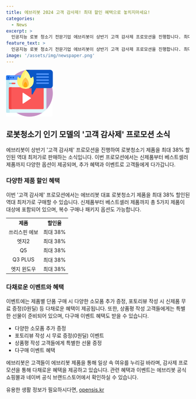 ```yaml
---
title: 에브리봇 2024 고객 감사제! 최대 할인 혜택으로 놓치지마세요!
categories:
  - News
excerpt: >
  인공지능 로봇 청소기 전문기업 에브리봇이 상반기 고객 감사제 프로모션을 진행합니다. 최대 38% 할인된 역대 최저가 수준의 신제품 포함 로봇청소기 및 다양한 옵션으로 고객의 관심을 끕니다. 신제품부터 베스트셀러까지 다채로운 혜택과 이벤트가 눈에 띄며, 상품평 작성 시에는 로봇청소기 10대와 커피 500잔을 무료 증정하는 이벤트도 기획되어 있습니다. 에브리봇 관계자는 고객들이 일상 속 여유를 더 많이 누릴 수 있기를 바란다고 전했습니다. (150자)
feature_text: >
  인공지능 로봇 청소기 전문기업 에브리봇이 상반기 고객 감사제 프로모션을 진행합니다. 최대 38% 할인된 역대 최저가 수준의 신제품 포함 로봇청소기 및 다양한 옵션으로 고객의 관심을 끕니다. 신제품부터 베스트셀러까지 다채로운 혜택과 이벤트가 눈에 띄며, 상품평 작성 시에는 로봇청소기 10대와 커피 500잔을 무료 증정하는 이벤트도 기획되어 있습니다. 에브리봇 관계자는 고객들이 일상 속 여유를 더 많이 누릴 수 있기를 바란다고 전했습니다. (150자)
image: '/assets/img/newspaper.png'
---
```


<p><img src="/assets/img/news.png" alt="rentncar 속보" /></p>

<h2 data-ke-size="size26">로봇청소기 인기 모델의 '고객 감사제' 프로모션 소식</h2>

<p data-ke-size="size16">에브리봇이 상반기 '고객 감사제' 프로모션을 진행하여 로봇청소기 제품을 최대 38% 할인된 역대 최저가로 판매하는 소식입니다. 이번 프로모션에서는 신제품부터 베스트셀러 제품까지 다양한 옵션이 제공되며, 추가 혜택과 이벤트로 고객들에게 다가갑니다.</p>

<h3>다양한 제품 할인 혜택</h3>

<p data-ke-size="size16">이번 '고객 감사제' 프로모션에서는 에브리봇 대표 로봇청소기 제품을 최대 38% 할인된 역대 최저가로 구매할 수 있습니다. 신제품부터 베스트셀러 제품까지 총 5가지 제품이 대상에 포함되어 있으며, 복수 구매나 패키지 옵션도 가능합니다.</p>

<table>
    <tr>
        <td style="text-align: center; height: 17px;"><b>제품</b></td>
        <td style="text-align: center; height: 17px;"><b>할인율</b></td>
    </tr>
    <tr>
        <td style="text-align: center; height: 17px;">쓰리스핀 에보</td>
        <td style="text-align: center; height: 17px;">최대 38%</td>
    </tr>
    <tr>
        <td style="text-align: center; height: 17px;">엣지2</td>
        <td style="text-align: center; height: 17px;">최대 38%</td>
    </tr>
    <tr>
        <td style="text-align: center; height: 17px;">Q5</td>
        <td style="text-align: center; height: 17px;">최대 38%</td>
    </tr>
    <tr>
        <td style="text-align: center; height: 17px;">Q3 PLUS</td>
        <td style="text-align: center; height: 17px;">최대 38%</td>
    </tr>
    <tr>
        <td style="text-align: center; height: 17px;">엣지 윈도우</td>
        <td style="text-align: center; height: 17px;">최대 38%</td>
    </tr>
</table>

<h3>다채로운 이벤트와 혜택</h3>

<p data-ke-size="size16">이벤트에는 제품별 단품 구매 시 다양한 소모품 추가 증정, 포토리뷰 작성 시 신제품 무료 증정(0원딜) 등 다채로운 혜택이 제공됩니다. 또한, 상품평 작성 고객들에게는 특별한 선물이 준비되어 있으며, 다구매 이벤트 혜택도 받을 수 있습니다.</p>

<ul>
    <li>다양한 소모품 추가 증정</li>
    <li>포토리뷰 작성 시 무료 증정(0원딜) 이벤트</li>
    <li>상품평 작성 고객들에게 특별한 선물 증정</li>
    <li>다구매 이벤트 혜택</li>
</ul>

<p data-ke-size="size16">에브리봇은 고객들이 에브리봇 제품을 통해 일상 속 여유를 누리길 바라며, 감사제 프로모션을 통해 다채로운 혜택을 제공하고 있습니다. 관련 혜택과 이벤트는 에브리봇 공식 쇼핑몰과 네이버 공식 브랜드스토어에서 확인하실 수 있습니다.</p>
유용한 생활 정보가 필요하시다면, <a href="https://opensis.kr" rel="dofollow">opensis.kr</a>


